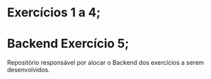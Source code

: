 # Exercícios 1 a 4;
# Backend Exercício 5;
Repositório responsável por alocar o Backend dos exercícios a serem desenvolvidos.
